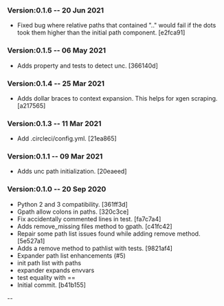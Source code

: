 ### Version:0.1.6 -- 20 Jun 2021

* Fixed bug where relative paths that contained ".." would fail if the dots took them higher than
  the initial path component. [e2fca91]

### Version:0.1.5 -- 06 May 2021

* Adds property and tests to detect unc. [366140d]

### Version:0.1.4 -- 25 Mar 2021

* Adds dollar braces to context expansion. This helps for xgen scraping. [a217565]

### Version:0.1.3 -- 11 Mar 2021

* Add .circleci/config.yml. [21ea865]

### Version:0.1.1 -- 09 Mar 2021

* Adds unc path initialization. [20eaeed]

### Version:0.1.0 -- 20 Sep 2020

* Python 2 and 3 compatibility. [361ff3d]
* Gpath allow colons in paths. [320c3ce]
* Fix accidentally commented lines in test. [fa7c7a4]
* Adds remove_missing files method to gpath. [c41fc42]
* Repair some path list issues found while adding remove method. [5e527a1]
* Adds a remove method to pathlist with tests. [9821af4]
* Expander path list enhancements (#5)
* init path list with paths
* expander expands envvars
* test equality with ==
* Initial commit. [b41b155]

 
--